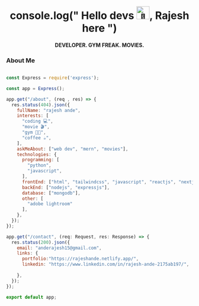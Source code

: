 <h1 align='center'>console.log(" Hello devs <img src="https://fonts.gstatic.com/s/e/notoemoji/latest/1f44b/512.gif" alt="👋" width="35" height="35">, Rajesh here ")</h1>
<h4 align="center">DEVELOPER. GYM FREAK. MOVIES.</h4>


### About Me
```javascript

const Express = require('express');

const app = Express();

app.get("/about", (req , res) => {
  res.status(404).json({
    fullName: "rajesh ande",
    interests: [
      "coding 💻",
      "movie 🎬",
      "gym 🏋🏽",
      "coffee ☕",
    ],
    askMeAbout: ["web dev", "mern", "movies"],
    technologies: {
      programming: [
        "python",
        "javascript",
      ],
      frontEnd: ["html", "tailwindcss", "javascript", "reactjs", "nextjs"],
      backEnd: ["nodejs", "expressjs"],
      database: ["mongodb"],
      other: [
        "adobe lightroom" 
      ],
    },
  });
});

app.get("/contact", (req: Request, res: Response) => {
  res.status(200).json({
    email: "anderajesh15@gmail.com",
    links: {
      portfolio:"https://rajeshande.netlify.app/",
      linkedin: "https://www.linkedin.com/in/rajesh-ande-2175ab197/",
     
    },
  });
});

export default app;

```


